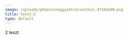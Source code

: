 ```yaml
---
image: /uploads/phoenixneggyzetracsnelkul-47183e80.png
title: teszt-2
type: default
---
```


2 teszt